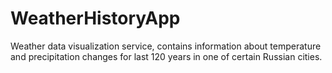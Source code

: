 # WeatherHistoryApp
Weather data visualization service, contains information about temperature and precipitation changes for last 120 years in one of certain Russian cities.
